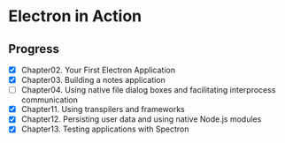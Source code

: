 # Electron in Action

## Progress

- [x] Chapter02. Your First Electron Application
- [x] Chapter03. Building a notes application
- [ ] Chapter04. Using native file dialog boxes and facilitating interprocess communication
- [x] Chapter11. Using transpilers and frameworks
- [x] Chapter12. Persisting user data and using native Node.js modules
- [x] Chapter13. Testing applications with Spectron

